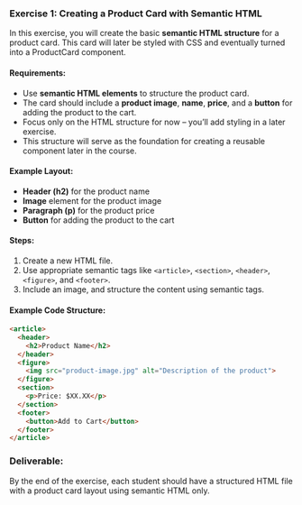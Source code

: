 ### **Exercise 1: Creating a Product Card with Semantic HTML**

In this exercise, you will create the basic **semantic HTML structure** for a product card. This card will later be styled with CSS and eventually turned into a ProductCard component.

#### Requirements:
- Use **semantic HTML elements** to structure the product card.
- The card should include a **product image**, **name**, **price**, and a **button** for adding the product to the cart.
- Focus only on the HTML structure for now – you’ll add styling in a later exercise.
- This structure will serve as the foundation for creating a reusable component later in the course.

#### Example Layout:
- **Header (h2)** for the product name
- **Image** element for the product image
- **Paragraph (p)** for the product price
- **Button** for adding the product to the cart

#### Steps:
1. Create a new HTML file.
2. Use appropriate semantic tags like `<article>`, `<section>`, `<header>`, `<figure>`, and `<footer>`.
3. Include an image, and structure the content using semantic tags.

#### Example Code Structure:

```html
<article>
  <header>
    <h2>Product Name</h2>
  </header>
  <figure>
    <img src="product-image.jpg" alt="Description of the product">
  </figure>
  <section>
    <p>Price: $XX.XX</p>
  </section>
  <footer>
    <button>Add to Cart</button>
  </footer>
</article>
```

### **Deliverable:**
By the end of the exercise, each student should have a structured HTML file with a product card layout using semantic HTML only.